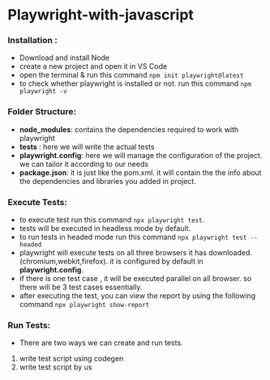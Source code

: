 # Playwright-with-javascript

### Installation :
* Download and install Node
* create a new project and open it in VS Code
* open the terminal & run this command `npm init playwright@latest`
* to check whether playwright is installed or not. run this command `npm playwright -v`


### Folder Structure:
* **node_modules**: contains the dependencies required to work with playwright
* **tests** : here we will write the actual tests
* **playwright.config**: here we will manage the configuration of the project. we can tailor it according to our needs
* **package.json**: it is just like the pom.xml. it will contain the the info about the dependencies and libraries you added in project.


### Execute Tests:
* to execute test run this command `npx playwright test`.
* tests will be executed in headless mode by default.
* to run tests in headed mode run this command `npx playwright test --headed`
* playwright will execute tests on all three browsers it has downloaded. (chromium,webkit,firefox). it is configured by default in **playwright.config**.
* if there is one test case , it will be executed parallel on all browser. so there will be 3 test cases essentially.
* after executing the test, you can view the report by using the following command `npx playwright show-report`


### Run Tests:
* There are two ways we can create and run tests.
1) write test script using codegen 
2) write test script by us

